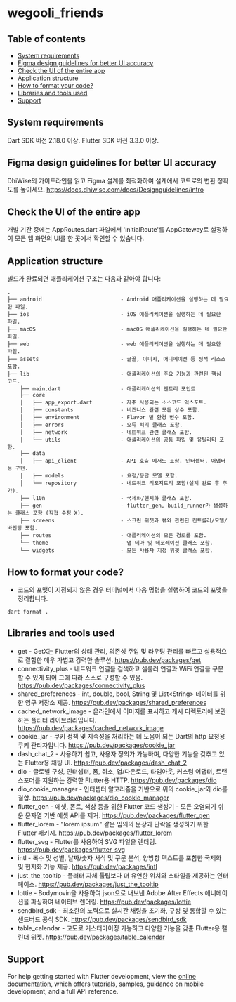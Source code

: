 # wegooli_friends

## Table of contents

- [System requirements](/README.md#system-requirements)
- [Figma design guidelines for better UI accuracy](/README.md#figma-design-guideline-for-better-accuracy)
- [Check the UI of the entire app](/README.md#app-navigations)
- [Application structure](/README.md#project-structure)
- [How to format your code?](/README.md#how-you-can-do-code-formatting)
- [Libraries and tools used](/README.md#libraries-and-tools-used)
- [Support](#support)

## System requirements

Dart SDK 버전 2.18.0 이상.
Flutter SDK 버전 3.3.0 이상.

## Figma design guidelines for better UI accuracy

DhiWise의 가이드라인을 읽고 Figma 설계를 최적화하여 설계에서 코드로의 변환 정확도를 높이세요.
https://docs.dhiwise.com/docs/Designguidelines/intro

## Check the UI of the entire app

개발 기간 중에는 AppRoutes.dart 파일에서 'initialRoute'를 AppGateway로 설정하여 모든 앱 화면의 UI를 한 곳에서 확인할 수 있습니다.

## Application structure

빌드가 완료되면 애플리케이션 구조는 다음과 같아야 합니다:

```shell
.
├── android                         - Android 애플리케이션을 실행하는 데 필요한 파일.
├── ios                             - iOS 애플리케이션을 실행하는 데 필요한 파일.
├── macOS                           - macOS 애플리케이션을 실행하는 데 필요한 파일.
├── web                             - web 애플리케이션을 실행하는 데 필요한 파일.
├── assets                          - 글꼴, 이미지, 애니메이션 등 정적 리소스 포함.
├── lib                             - 애플리케이션의 주요 기능과 관련된 핵심 코드.
    ├── main.dart                   - 애플리케이션의 엔트리 포인트
    ├── core
    │   ├── app_export.dart         - 자주 사용되는 소스코드 익스포트.
    │   ├── constants               - 비즈니스 관련 모든 상수 포함.
    │   ├── environment             - Flavor 별 환경 변수 포함.
    │   ├── errors                  - 오류 처리 클래스 포함.
    │   ├── network                 - 네트워크 관련 클래스 포함.
    │   └── utils                   - 애플리케이션의 공통 파일 및 유틸리티 포함.
    ├── data
    │   ├── api_client              - API 호출 메서드 포함. 인터셉터, 어댑터 등 구현.
    │   ├── models                  - 요청/응답 모델 포함.
    │   └── repository              - 네트워크 리포지토리 포함(설계 완료 후 추가).
    ├── l10n                        - 국제화/현지화 클래스 포함.
    ├── gen                         - flutter_gen, build_runner가 생성하는 클래스 포함 (직접 수정 X).
    ├── screens                     - 스크린 위젯과 뷰와 관련된 컨트롤러/모델/바인딩 포함.
    ├── routes                      - 애플리케이션의 모든 경로를 포함.
    └── theme                       - 앱 테마 및 데코레이션 클래스 포함.
    └── widgets                     - 모든 사용자 지정 위젯 클래스 포함.
```

## How to format your code?

- 코드의 포맷이 지정되지 않은 경우 터미널에서 다음 명령을 실행하여 코드의 포맷을 정리합니다.

```shell
dart format .
```

## Libraries and tools used

- get - GetX는 Flutter의 상태 관리, 의존성 주입 및 라우팅 관리를 빠르고 실용적으로 결합한 매우 가볍고 강력한 솔루션.
  https://pub.dev/packages/get
- connectivity_plus - 네트워크 연결을 검색하고 셀룰러 연결과 WiFi 연결을 구분할 수 있게 되어 그에 따라 스스로 구성할 수 있음.
  https://pub.dev/packages/connectivity_plus
- shared_preferences - int, double, bool, String 및 List\<String> 데이터를 위한 영구 저장소 제공.
  https://pub.dev/packages/shared_preferences
- cached_network_image - 온라인에서 이미지를 표시하고 캐시 디렉토리에 보관하는 플러터 라이브러리입니다.
  https://pub.dev/packages/cached_network_image
- cookie_jar - 쿠키 정책 및 지속성을 처리하는 데 도움이 되는 Dart의 http 요청용 쿠키 관리자입니다.
  https://pub.dev/packages/cookie_jar
- dash_chat_2 - 사용하기 쉽고, 사용자 정의가 가능하며, 다양한 기능을 갖추고 있는 Flutter용 채팅 UI.
  https://pub.dev/packages/dash_chat_2
- dio - 글로벌 구성, 인터셉터, 폼, 취소, 업/다운로드, 타임아웃, 커스텀 어댑터, 트랜스포머를 지원하는 강력한 Flutter용 HTTP.
  https://pub.dev/packages/dio
- dio_cookie_manager - 인터셉터 알고리즘을 기반으로 위의 cookie_jar와 dio를 결합.
  https://pub.dev/packages/dio_cookie_manager
- flutter_gen - 에셋, 폰트, 색상 등을 위한 Flutter 코드 생성기 - 모든 오염되기 쉬운 문자열 기반 에셋 API를 제거.
  https://pub.dev/packages/flutter_gen
- flutter_lorem - "lorem ipsum" 같은 임의의 문장과 단락을 생성하기 위한 Flutter 패키지.
  https://pub.dev/packages/flutter_lorem
- flutter_svg - Flutter를 사용하여 SVG 파일을 렌더링.
  https://pub.dev/packages/flutter_svg
- intl - 복수 및 성별, 날짜/숫자 서식 및 구문 분석, 양방향 텍스트를 포함한 국제화 및 현지화 기능 제공.
  https://pub.dev/packages/intl
- just_the_tooltip - 플러터 자체 툴팁보다 더 유연한 위치와 스타일을 제공하는 인터페이스.
  https://pub.dev/packages/just_the_tooltip
- lottie - Bodymovin을 사용하여 json으로 내보낸 Adobe After Effects 애니메이션을 파싱하여 네이티브 렌더링.
  https://pub.dev/packages/lottie
- sendbird_sdk - 최소한의 노력으로 실시간 채팅을 초기화, 구성 및 통합할 수 있는 센드버드 공식 SDK.
  https://pub.dev/packages/sendbird_sdk
- table_calendar - 고도로 커스터마이징 가능하고 다양한 기능을 갖춘 Flutter용 캘린더 위젯.
  https://pub.dev/packages/table_calendar

## Support

For help getting started with Flutter development, view the
[online documentation](https://docs.flutter.dev/), which offers tutorials,
samples, guidance on mobile development, and a full API reference.
